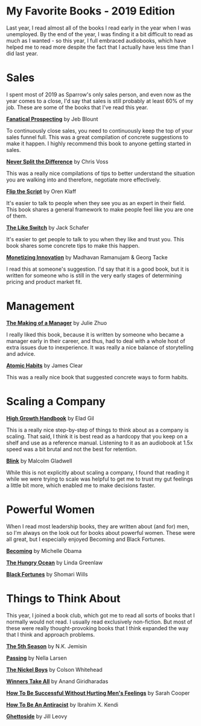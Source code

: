 
# My Favorite Books - 2019 Edition 

Last year, I read almost all of the books I read early in the year when I was unemployed. By the end of the year, I was finding it a bit difficult to read as much as I wanted - so this year, I full embraced audiobooks, which have helped me to read more despite the fact that I actually have less time than I did last year. 

# Sales 

I spent most of 2019 as Sparrow's only sales person, and even now as the year comes to a close, I'd say that sales is still probably at least 60% of my job. These are some of the books that I've read this year. 

**[Fanatical Prospecting](https://amzn.to/2OmZjQb)** by Jeb Blount

To continuously close sales, you need to continuously keep the top of your sales funnel full. This was a great compilation of concrete suggestions to make it happen. I highly recommend this book to anyone getting started in sales. 

**[Never Split the Difference](https://www.amazon.com/Never-Split-Difference-Negotiating-Depended/dp/0062407805)** by Chris Voss 

This was a really nice compilations of tips to better understand the situation you are walking into and therefore, negotiate more effectively. 

**[Flip the Script](https://www.amazon.com/Flip-Script-Getting-People-Think/dp/052553394X)** by Oren Klaff

It's easier to talk to people when they see you as an expert in their field. This book shares a general framework to make people feel like you are one of them. 

**[The Like Switch](https://www.amazon.com/Like-Switch-Influencing-Attracting-Winning/dp/1476754489)** by Jack Schafer

It's easier to get people to talk to you when they like and trust you. This book shares some concrete tips to make this happen. 

**[Monetizing Innovation](https://amzn.to/2LCr09K)** by Madhavan Ramanujam & Georg Tacke 

I read this at someone's suggestion. I'd say that it is a good book, but it is written for someone who is still in the very early stages of determining pricing and product market fit. 

# Management 

**[The Making of a Manager](https://www.amazon.com/Making-Manager-What-Everyone-Looks/dp/0735219567)** by Julie Zhuo

I really liked this book, because it is written by someone who became a manager early in their career, and thus, had to deal with a whole host of extra issues due to inexperience. It was really a nice balance of storytelling and advice. 

**[Atomic Habits](https://www.amazon.com/Atomic-Habits-Proven-Build-Break/dp/0735211299)** by James Clear

This was a really nice book that suggested concrete ways to form habits. 

# Scaling a Company 

**[High Growth Handbook](https://amzn.to/2WMd65K)** by Elad Gil

This is a really nice step-by-step of things to think about as a company is scaling. That said, I think it is best read as a hardcopy that you keep on a shelf and use as a reference manual. Listening to it as an audiobook at 1.5x speed was a bit brutal and not the best for retention. 

**[Blink](https://www.amazon.com/Blink-Power-Thinking-Without/dp/0316010669)** by Malcolm Gladwell

While this is not explicitly about scaling a company, I found that reading it while we were trying to scale was helpful to get me to trust my gut feelings a little bit more, which enabled me to make decisions faster. 

# Powerful Women

When I read most leadership books, they are written about (and for) men, so I'm always on the look out for books about powerful women. These were all great, but I especially enjoyed Becoming and Black Fortunes. 

**[Becoming](https://amzn.to/2OjV3B1)** by Michelle Obama 

**[The Hungry Ocean](https://www.amazon.com/The-Hungry-Ocean/dp/B001IV0EK6/)** by Linda Greenlaw

**[Black Fortunes](https://www.amazon.com/Black-Fortunes-African-Americans-Millionaires-ebook/dp/B07192GQWB)** by Shomari Wills

# Things to Think About

This year, I joined a book club, which got me to read all sorts of books that I normally would not read. I usually read exclusively non-fiction. But most of these were really thought-provoking books that I think expanded the way that I think and approach problems. 

**[The 5th Season](https://amzn.to/2NTYrSG)** by N.K. Jemisin

**[Passing](https://amzn.to/2XgD0iv)** by Nella Larsen

**[The Nickel Boys](https://www.amazon.com/Nickel-Boys-Novel-Colson-Whitehead/dp/0385537077)** by Colson Whitehead

**[Winners Take All](https://amzn.to/2NWm5OM)** by Anand Giridharadas

**[How To Be Successful Without Hurting Men's Feelings](https://amzn.to/2NRNRM6)** by Sarah Cooper

**[How To Be An Antiracist](https://www.amazon.com/How-to-Be-an-Antiracist/dp/B07TT85KLQ/)** by Ibrahim X. Kendi  

**[Ghettoside](https://www.amazon.com/Ghettoside-True-Story-Murder-America-ebook/dp/B0062OCN4E)** by Jill Leovy
 
